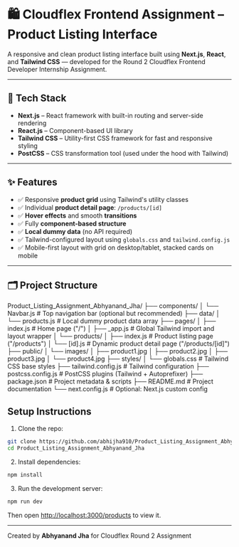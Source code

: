 # 🛍️ Cloudflex Frontend Assignment – Product Listing Interface

A responsive and clean product listing interface built using **Next.js**, **React**, and **Tailwind CSS** — developed for the Round 2 Cloudflex Frontend Developer Internship Assignment.

---

## 🔧 Tech Stack

- **Next.js** – React framework with built-in routing and server-side rendering
- **React.js** – Component-based UI library
- **Tailwind CSS** – Utility-first CSS framework for fast and responsive styling
- **PostCSS** – CSS transformation tool (used under the hood with Tailwind)

---

## ✨ Features

- ✅ Responsive **product grid** using Tailwind's utility classes
- ✅ Individual **product detail page**: `/products/[id]`
- ✅ **Hover effects** and smooth **transitions**
- ✅ Fully **component-based structure**
- ✅ **Local dummy data** (no API required)
- ✅ Tailwind-configured layout using `globals.css` and `tailwind.config.js`
- ✅ Mobile-first layout with grid on desktop/tablet, stacked cards on mobile

---

## 🗂️ Project Structure

Product_Listing_Assignment_Abhyanand_Jha/
├── components/
│   └── Navbar.js                 # Top navigation bar (optional but recommended)
├── data/
│   └── products.js               # Local dummy product data array
├── pages/
│   ├── index.js                  # Home page ("/")
│   ├── _app.js                   # Global Tailwind import and layout wrapper
│   └── products/
│       ├── index.js              # Product listing page ("/products")
│       └── [id].js               # Dynamic product detail page ("/products/[id]")
├── public/
│   └── images/
│       ├── product1.jpg
│       ├── product2.jpg
│       ├── product3.jpg
│       └── product4.jpg
├── styles/
│   └── globals.css               # Tailwind CSS base styles
├── tailwind.config.js           # Tailwind configuration
├── postcss.config.js            # PostCSS plugins (Tailwind + Autoprefixer)
├── package.json                 # Project metadata & scripts
├── README.md                    # Project documentation
└── next.config.js               # Optional: Next.js custom config 

## Setup Instructions

1. Clone the repo:
```bash
git clone https://github.com/abhijha910/Product_Listing_Assignment_Abhyanand_Jha
cd Product_Listing_Assignment_Abhyanand_Jha
```

2. Install dependencies:
```bash
npm install
```

3. Run the development server:
```bash
npm run dev
```

Then open [http://localhost:3000/products](http://localhost:3000/products) to view it.

---

Created by **Abhyanand Jha** for Cloudflex Round 2 Assignment
